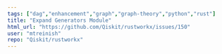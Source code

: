 ```yaml
---
tags: ["dag","enhancement","graph","graph-theory","python","rust"]
title: "Expand Generators Module"
html_url: "https://github.com/Qiskit/rustworkx/issues/150"
user: "mtreinish"
repo: "Qiskit/rustworkx"
---
```


